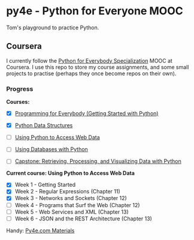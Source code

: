 # py4e - Python for Everyone MOOC

Tom's playground to practice Python.

## Coursera

I currently follow the [Python for Everybody Specialization] MOOC at Coursera. I use this repo to store my course assignments, and some small projects to practise (perhaps they once become repos on their own).

### Progress

**Courses:**
- [x] [Programming for Everybody (Getting Started with Python)]
- [X] [Python Data Structures]
- [ ] [Using Python to Access Web Data]
- [ ] [Using Databases with Python]
- [ ] [Capstone: Retrieving, Processing, and Visualizing Data with Python]


**Current course: Using Python to Access Web Data**
- [x] Week 1 - Getting Started
- [x] Week 2 - Regular Expressions (Chapter 11)
- [x] Week 3 - Networks and Sockets (Chapter 12)
- [ ] Week 4 - Programs that Surf the Web (Chapter 12)
- [ ] Week 5 - Web Services and XML (Chapter 13)
- [ ] Week 6 - JSON and the REST Architecture (Chapter 13)

Handy: [Py4e.com Materials]


[Python for Everybody Specialization]:                                https://www.coursera.org/specializations/python
[Programming for Everybody (Getting Started with Python)]:            https://www.coursera.org/learn/python
[Python Data Structures]:                                             https://www.coursera.org/learn/python-data
[Using Python to Access Web Data]:                                    https://www.coursera.org/learn/python-network-data
[Using Databases with Python]:                                        https://www.coursera.org/learn/python-network-data
[Capstone: Retrieving, Processing, and Visualizing Data with Python]: https://www.coursera.org/learn/python-data-visualization
[Py4e.com Materials]: https://www.py4e.com/materials.php

